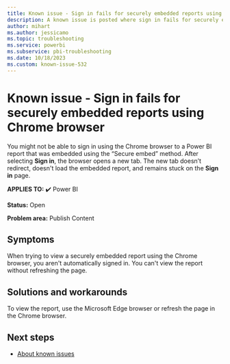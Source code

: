 ```yaml
---
title: Known issue - Sign in fails for securely embedded reports using Chrome browser
description: A known issue is posted where sign in fails for securely embedded reports using the Chrome browser
author: mihart
ms.author: jessicamo
ms.topic: troubleshooting
ms.service: powerbi
ms.subservice: pbi-troubleshooting
ms.date: 10/18/2023
ms.custom: known-issue-532
---
```


# Known issue - Sign in fails for securely embedded reports using Chrome browser

You might not be able to sign in using the Chrome browser to a Power BI report that was embedded using the “Secure embed” method. After selecting **Sign in**, the browser opens a new tab.  The new tab doesn’t redirect, doesn't load the embedded report, and remains stuck on the **Sign in** page.

**APPLIES TO:** ✔️ Power BI

**Status:** Open

**Problem area:** Publish Content

## Symptoms

When trying to view a securely embedded report using the Chrome browser, you aren't automatically signed in.  You can't view the report without refreshing the page.

## Solutions and workarounds

To view the report, use the Microsoft Edge browser or refresh the page in the Chrome browser.

## Next steps

- [About known issues](/power-bi/troubleshoot/known-issues/power-bi-known-issues)
